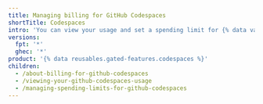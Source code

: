 ```yaml
---
title: Managing billing for GitHub Codespaces
shortTitle: Codespaces
intro: 'You can view your usage and set a spending limit for {% data variables.product.prodname_github_codespaces %}.'
versions:
  fpt: '*'
  ghec: '*'
product: '{% data reusables.gated-features.codespaces %}'
children:
  - /about-billing-for-github-codespaces
  - /viewing-your-github-codespaces-usage
  - /managing-spending-limits-for-github-codespaces
---
```


